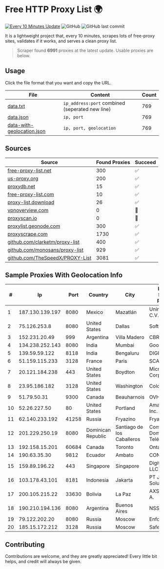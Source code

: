 
# Free HTTP Proxy List 🌍

[![Every 10 Minutes Update](https://github.com/mertguvencli/http-proxy-list/actions/workflows/main.yml/badge.svg?branch=main)](https://github.com/mertguvencli/http-proxy-list/actions/workflows/main.yml)
![GitHub](https://img.shields.io/github/license/mertguvencli/http-proxy-list)
![GitHub last commit](https://img.shields.io/github/last-commit/mertguvencli/http-proxy-list)

It is a lightweight project that, every 10 minutes, scrapes lots of free-proxy sites, validates if it works, and serves a clean proxy list.


> Scraper found **6991** proxies at the latest update. Usable proxies are below.

## Usage

Click the file format that you want and copy the URL.


|File|Content|Count|
|----|-------|-----|
|[data.txt](https://raw.githubusercontent.com/mertguvencli/http-proxy-list/main/proxy-list/data.txt)|`ip_address:port` combined (seperated new line)|769|
|[data.json](https://raw.githubusercontent.com/mertguvencli/http-proxy-list/main/proxy-list/data.json)|`ip, port`|769|
|[data-with-geolocation.json](https://raw.githubusercontent.com/mertguvencli/http-proxy-list/main/proxy-list/data-with-geolocation.json)|`ip, port, geolocation`|769|

## Sources

|Source|Found Proxies|Succeed|
|------|-------------|-------|
|[free-proxy-list.net](https://free-proxy-list.net)|300|✅|
|[us-proxy.org](https://www.us-proxy.org)|200|✅|
|[proxydb.net](http://proxydb.net)|15|✅|
|[free-proxy-list.com](https://free-proxy-list.com/?page=&port=&type%5B%5D=http&type%5B%5D=https&up_time=0&search=Search)|10|✅|
|[proxy-list.download](https://www.proxy-list.download/HTTP)|26|✅|
|[vpnoverview.com](https://vpnoverview.com/privacy/anonymous-browsing/free-proxy-servers)|0|🚫|
|[proxyscan.io](https://www.proxyscan.io)|0|🚫|
|[proxylist.geonode.com](https://proxylist.geonode.com/api/proxy-list?limit=300&page=1&sort_by=lastChecked&sort_type=desc&protocols=http,https)|300|✅|
|[proxyscrape.com](https://api.proxyscrape.com/v2/?request=displayproxies&protocol=http&timeout=10000&country=all&ssl=all&anonymity=all)|1730|✅|
|[github.com/clarketm/proxy-list](https://raw.githubusercontent.com/clarketm/proxy-list/master/proxy-list-raw.txt)|400|✅|
|[github.com/monosans/proxy-list](https://raw.githubusercontent.com/monosans/proxy-list/main/proxies/http.txt)|929|✅|
|[github.com/TheSpeedX/PROXY-List](https://raw.githubusercontent.com/TheSpeedX/PROXY-List/master/http.txt)|3081|✅|


## Sample Proxies With Geolocation Info

|#|Ip|Port|Country|City|Internet Service Provider|
|-|--|----|-------|----|-------------------------|
|1|187.130.139.197|8080|Mexico|Mazatlán|Uninet S.A. de C.V.|
|2|75.126.253.8|8080|United States|Dallas|SoftLayer|
|3|152.231.20.49|999|Argentina|Villa Madero|CBRNET|
|4|134.238.252.143|8080|India|Mumbai|Google LLC|
|5|139.59.59.122|8118|India|Bengaluru|DIGITALOCEAN|
|6|51.159.115.233|3128|France|Paris|SCALEWAY|
|7|20.121.184.238|443|United States|Boydton|Microsoft Corporation|
|8|23.95.186.182|3128|United States|Washington|ColoCrossing|
|9|51.79.50.31|9300|Canada|Beauharnois|OVH SAS|
|10|52.26.227.50|80|United States|Portland|Amazon.com, Inc.|
|11|62.140.233.192|41258|Russia|Fryazino|Fryazino.net|
|12|201.229.250.19|8080|Dominican Republic|Santiago de los Caballeros|Compañía Dominicana de Teléfonos S. A.|
|13|192.158.15.201|60684|Canada|Toronto|Ontario Inc.|
|14|190.63.35.30|9812|Ecuador|Ambato|CONECEL|
|15|159.89.196.22|443|Singapore|Singapore|DigitalOcean, LLC|
|16|103.178.43.101|8181|Indonesia|Jakarta|PT Jaring Solusi Persada|
|17|200.105.215.22|33630|Bolivia|La Paz|AXS Bolivia S. A.|
|18|190.210.194.136|8080|Argentina|Buenos Aires|NSS S.A.|
|19|79.122.202.20|8080|Russia|Moscow|Enforta-TMN|
|20|185.15.172.212|3128|Russia|Moscow|SafeData LLC|



## Contributing

Contributions are welcome, and they are greatly appreciated! Every
little bit helps, and credit will always be given.

